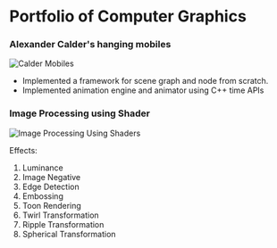 # Portfolio of Computer Graphics

### Alexander Calder's hanging mobiles
![Calder Mobiles](CalderScene.gif)

* Implemented a framework for scene graph and node from scratch.
* Implemented animation engine and animator using C++ time APIs

### Image Processing using Shader
![Image Processing Using Shaders](GPUImageProcessing.gif)

Effects:

1. Luminance
1. Image Negative
1. Edge Detection
1. Embossing
1. Toon Rendering
1. Twirl Transformation
1. Ripple Transformation
1. Spherical Transformation
